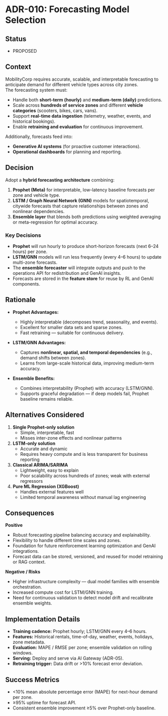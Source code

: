 # ADR-010: Forecasting Model Selection

## Status
- PROPOSED

## Context
MobilityCorp requires accurate, scalable, and interpretable forecasting to anticipate demand for different vehicle types across city zones.  
The forecasting system must:
- Handle both **short-term (hourly)** and **medium-term (daily)** predictions.
- Scale across **hundreds of service zones** and different **vehicle categories** (scooters, bikes, cars, vans).
- Support **real-time data ingestion** (telemetry, weather, events, and historical bookings).
- Enable **retraining and evaluation** for continuous improvement.

Additionally, forecasts feed into:
- **Generative AI systems** (for proactive customer interactions).
- **Operational dashboards** for planning and reporting.

## Decision
Adopt a **hybrid forecasting architecture** combining:
1. **Prophet (Meta)** for interpretable, low-latency baseline forecasts per zone and vehicle type.  
2. **LSTM / Graph Neural Network (GNN)** models for spatiotemporal, citywide forecasts that capture relationships between zones and nonlinear dependencies.  
3. **Ensemble layer** that blends both predictions using weighted averaging or meta-regression for optimal accuracy.

### Key Decisions
- **Prophet** will run hourly to produce short-horizon forecasts (next 6–24 hours) per zone.  
- **LSTM/GNN** models will run less frequently (every 4–6 hours) to update multi-zone forecasts.  
- The **ensemble forecaster** will integrate outputs and push to the operations API for redistribution and GenAI insights.  
- Forecasts are stored in the **feature store** for reuse by RL and GenAI components.

## Rationale
- **Prophet Advantages:**  
  - Highly interpretable (decomposes trend, seasonality, and events).  
  - Excellent for smaller data sets and sparse zones.  
  - Fast retraining — suitable for continuous delivery.  

- **LSTM/GNN Advantages:**  
  - Captures **nonlinear, spatial, and temporal dependencies** (e.g., demand shifts between zones).  
  - Learns from large-scale historical data, improving medium-term accuracy.  

- **Ensemble Benefits:**  
  - Combines interpretability (Prophet) with accuracy (LSTM/GNN).  
  - Supports graceful degradation — if deep models fail, Prophet baseline remains reliable.

## Alternatives Considered
1. **Single Prophet-only solution**  
   - Simple, interpretable, fast  
   - Misses inter-zone effects and nonlinear patterns  
2. **LSTM-only solution**  
   - Accurate and dynamic  
   - Requires heavy compute and is less transparent for business reporting  
3. **Classical ARIMA/SARIMA**  
   - Lightweight, easy to explain  
   - Poor scalability across hundreds of zones; weak with external regressors  
4. **Pure ML Regression (XGBoost)**  
   - Handles external features well  
   - Limited temporal awareness without manual lag engineering  

## Consequences

**Positive**
- Robust forecasting pipeline balancing accuracy and explainability.  
- Flexibility to handle different time scales and zones.  
- Foundation for future reinforcement learning optimization and GenAI integrations.  
- Forecast data can be stored, versioned, and reused for model retraining or RAG context.

**Negative / Risks**
- Higher infrastructure complexity — dual model families with ensemble orchestration.  
- Increased compute cost for LSTM/GNN training.  
- Need for continuous validation to detect model drift and recalibrate ensemble weights.  

## Implementation Details
- **Training cadence:** Prophet hourly; LSTM/GNN every 4–6 hours.  
- **Features:** Historical rentals, time-of-day, weather, events, holidays, zone metadata.  
- **Evaluation:** MAPE / RMSE per zone; ensemble validation on rolling windows.  
- **Serving:** Deploy and serve via AI Gateway (ADR-05).  
- **Retraining trigger:** Data drift or >10% forecast error deviation.  

## Success Metrics
- <10% mean absolute percentage error (MAPE) for next-hour demand per zone.  
- ≥95% uptime for forecast API.  
- Consistent ensemble improvement ≥5% over Prophet-only baseline.  
